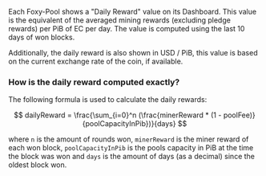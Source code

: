 Each Foxy-Pool shows a "Daily Reward" value on its Dashboard. This value is the equivalent of the averaged mining
rewards (excluding pledge rewards) per PiB of EC per day. The value is computed using the last 10 days of won blocks.

Additionally, the daily reward is also shown in USD / PiB, this value is based on the current exchange rate of the coin, if available.

### How is the daily reward computed exactly?

The following formula is used to calculate the daily rewards:


$$
dailyReward = \frac{\sum_{i=0}^n (\frac{minerReward * (1 - poolFee)}{poolCapacityInPib})}{days}
$$

where `n` is the amount of rounds won, `minerReward` is the miner reward of each won block, `poolCapacityInPib` is the pools capacity in PiB at the time the block was won and `days` is the amount of days (as a decimal) since the oldest block won.
